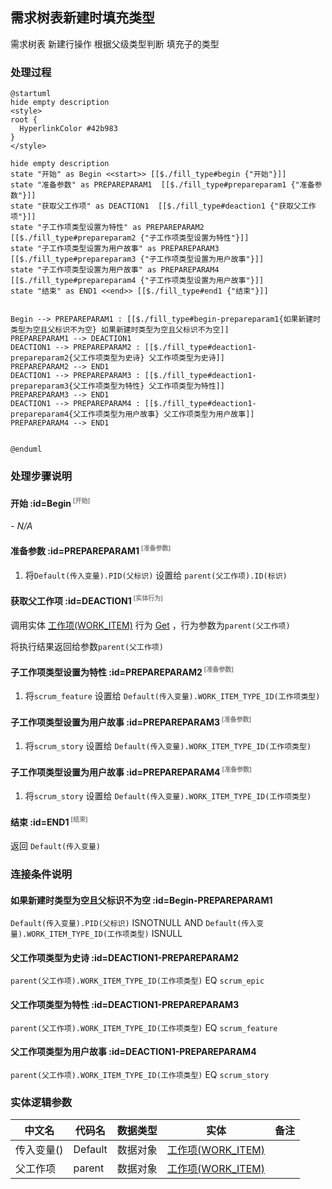 ## 需求树表新建时填充类型 <!-- {docsify-ignore-all} -->

   需求树表 新建行操作 根据父级类型判断 填充子的类型

### 处理过程

```plantuml
@startuml
hide empty description
<style>
root {
  HyperlinkColor #42b983
}
</style>

hide empty description
state "开始" as Begin <<start>> [[$./fill_type#begin {"开始"}]]
state "准备参数" as PREPAREPARAM1  [[$./fill_type#prepareparam1 {"准备参数"}]]
state "获取父工作项" as DEACTION1  [[$./fill_type#deaction1 {"获取父工作项"}]]
state "子工作项类型设置为特性" as PREPAREPARAM2  [[$./fill_type#prepareparam2 {"子工作项类型设置为特性"}]]
state "子工作项类型设置为用户故事" as PREPAREPARAM3  [[$./fill_type#prepareparam3 {"子工作项类型设置为用户故事"}]]
state "子工作项类型设置为用户故事" as PREPAREPARAM4  [[$./fill_type#prepareparam4 {"子工作项类型设置为用户故事"}]]
state "结束" as END1 <<end>> [[$./fill_type#end1 {"结束"}]]


Begin --> PREPAREPARAM1 : [[$./fill_type#begin-prepareparam1{如果新建时类型为空且父标识不为空} 如果新建时类型为空且父标识不为空]]
PREPAREPARAM1 --> DEACTION1
DEACTION1 --> PREPAREPARAM2 : [[$./fill_type#deaction1-prepareparam2{父工作项类型为史诗} 父工作项类型为史诗]]
PREPAREPARAM2 --> END1
DEACTION1 --> PREPAREPARAM3 : [[$./fill_type#deaction1-prepareparam3{父工作项类型为特性} 父工作项类型为特性]]
PREPAREPARAM3 --> END1
DEACTION1 --> PREPAREPARAM4 : [[$./fill_type#deaction1-prepareparam4{父工作项类型为用户故事} 父工作项类型为用户故事]]
PREPAREPARAM4 --> END1


@enduml
```


### 处理步骤说明

#### 开始 :id=Begin<sup class="footnote-symbol"> <font color=gray size=1>[开始]</font></sup>



*- N/A*
#### 准备参数 :id=PREPAREPARAM1<sup class="footnote-symbol"> <font color=gray size=1>[准备参数]</font></sup>



1. 将`Default(传入变量).PID(父标识)` 设置给  `parent(父工作项).ID(标识)`

#### 获取父工作项 :id=DEACTION1<sup class="footnote-symbol"> <font color=gray size=1>[实体行为]</font></sup>



调用实体 [工作项(WORK_ITEM)](module/ProjMgmt/Work_item.md) 行为 [Get](module/ProjMgmt/Work_item#行为) ，行为参数为`parent(父工作项)`

将执行结果返回给参数`parent(父工作项)`

#### 子工作项类型设置为特性 :id=PREPAREPARAM2<sup class="footnote-symbol"> <font color=gray size=1>[准备参数]</font></sup>



1. 将`scrum_feature` 设置给  `Default(传入变量).WORK_ITEM_TYPE_ID(工作项类型)`

#### 子工作项类型设置为用户故事 :id=PREPAREPARAM3<sup class="footnote-symbol"> <font color=gray size=1>[准备参数]</font></sup>



1. 将`scrum_story` 设置给  `Default(传入变量).WORK_ITEM_TYPE_ID(工作项类型)`

#### 子工作项类型设置为用户故事 :id=PREPAREPARAM4<sup class="footnote-symbol"> <font color=gray size=1>[准备参数]</font></sup>



1. 将`scrum_story` 设置给  `Default(传入变量).WORK_ITEM_TYPE_ID(工作项类型)`

#### 结束 :id=END1<sup class="footnote-symbol"> <font color=gray size=1>[结束]</font></sup>



返回 `Default(传入变量)`


### 连接条件说明
#### 如果新建时类型为空且父标识不为空 :id=Begin-PREPAREPARAM1

`Default(传入变量).PID(父标识)` ISNOTNULL AND `Default(传入变量).WORK_ITEM_TYPE_ID(工作项类型)` ISNULL
#### 父工作项类型为史诗 :id=DEACTION1-PREPAREPARAM2

`parent(父工作项).WORK_ITEM_TYPE_ID(工作项类型)` EQ `scrum_epic`
#### 父工作项类型为特性 :id=DEACTION1-PREPAREPARAM3

`parent(父工作项).WORK_ITEM_TYPE_ID(工作项类型)` EQ `scrum_feature`
#### 父工作项类型为用户故事 :id=DEACTION1-PREPAREPARAM4

`parent(父工作项).WORK_ITEM_TYPE_ID(工作项类型)` EQ `scrum_story`


### 实体逻辑参数

|    中文名   |    代码名    |  数据类型    |  实体   |备注 |
| --------| --------| -------- | -------- | --------   |
|传入变量(<i class="fa fa-check"/></i>)|Default|数据对象|[工作项(WORK_ITEM)](module/ProjMgmt/Work_item.md)||
|父工作项|parent|数据对象|[工作项(WORK_ITEM)](module/ProjMgmt/Work_item.md)||
